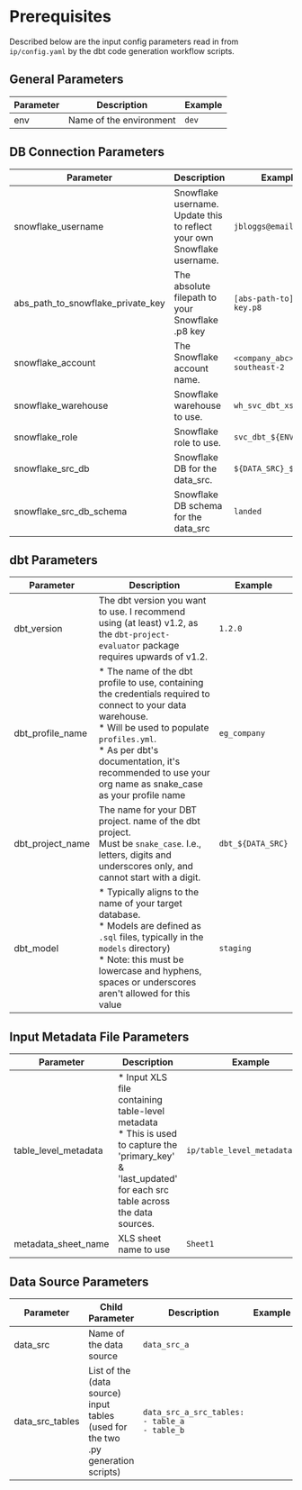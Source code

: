 # Prerequisites

Described below are the input config parameters read in from `ip/config.yaml` by the dbt code generation workflow scripts.

## General Parameters

| Parameter | Description | Example                  |
| --------- | ---------------------------- | ------- |
| env | Name of the environment | `dev` |

## DB Connection Parameters

| Parameter | Description                  | Example |
| --------- | ---------------------------- | ------- |
| snowflake_username | Snowflake username.<br/>Update this to reflect your own Snowflake username. | `jbloggs@email.com` |
| abs_path_to_snowflake_private_key | The absolute filepath to your Snowflake .p8 key | `[abs-path-to]/rsa-key.p8` |
| snowflake_account | The Snowflake account name. | `<company_abc>.ap-southeast-2` |
| snowflake_warehouse | Snowflake warehouse to use. | `wh_svc_dbt_xs_${ENV}` |
| snowflake_role | Snowflake role to use. | `svc_dbt_${ENV}` |
| snowflake_src_db | Snowflake DB for the data_src. | `${DATA_SRC}_${ENV}` |
| snowflake_src_db_schema | Snowflake DB schema for the data_src | `landed` |

## dbt Parameters

| Parameter | Description                  | Example |
| --------- | ---------------------------- | ------- |
| dbt_version | The dbt version you want to use. I recommend using (at least) v1.2, as the `dbt-project-evaluator` package requires upwards of v1.2. | `1.2.0` |
| dbt_profile_name | * The name of the dbt profile to use, containing the credentials required to connect to your data warehouse.<br/>* Will be used to populate `profiles.yml`.<br/>* As per dbt's documentation, it's recommended to use your org name as snake_case as your profile name | `eg_company` |
| dbt_project_name | The name for your DBT project. name of the dbt project.<br/>Must be `snake_case`. I.e., letters, digits and underscores only, and cannot start with a digit. | `dbt_${DATA_SRC}` |
| dbt_model | * Typically aligns to the name of your target database.<br/>* Models are defined as `.sql` files, typically in the `models` directory)<br/>* Note: this must be lowercase and hyphens, spaces or underscores aren't allowed for this value | `staging` |

## Input Metadata File Parameters

| Parameter | Description                  | Example |
| --------- | ---------------------------- | ------- |
| table_level_metadata | * Input XLS file containing table-level metadata<br/>* This is used to capture the 'primary_key' & 'last_updated' for each src table across the data sources. | `ip/table_level_metadata.xlsx`
| metadata_sheet_name | XLS sheet name to use | `Sheet1` |

## Data Source Parameters

| Parameter | Child Parameter | Description | Example |
| --------- | --------------- | ----------- | ------- |
| data_src | Name of the data source | `data_src_a` |
| data_src_tables | List of the (data source) input tables (used for the two .py generation scripts) | `data_src_a_src_tables:`<br/>`- table_a`<br/>`- table_b` |
